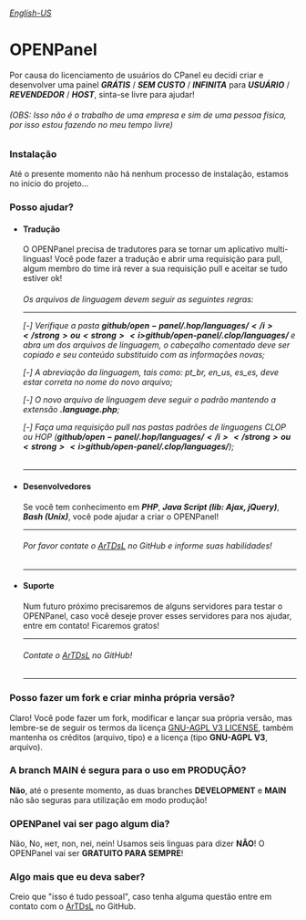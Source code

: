 <a href="https://github.com/ArTDsL/open-panel"><h6>English-US</h6></a>

<h1>OPENPanel</h1>
Por causa do licenciamento de usuários do CPanel eu decidi criar e desenvolver uma painel <strong><i>GRÁTIS</i></strong> / <strong><i>SEM CUSTO</i></strong> / <strong><i>INFINITA</i></strong>
para <strong><i>USUÁRIO</i></strong> / <strong><i>REVENDEDOR</i></strong> / <strong><i>HOST</i></strong>, sinta-se livre para ajudar!

<h6><i>(OBS: Isso não é o trabalho de uma empresa e sim de uma pessoa física, por isso estou fazendo no meu tempo livre)</i></h6>

<h3>Instalação</h3>
Até o presente momento não há nenhum processo de instalação, estamos no inicio do projeto...

<h3>Posso ajudar?</h3>

  * <h4>Tradução</h4>
    O OPENPanel precisa de tradutores para se tornar um aplicativo multi-linguas! Você pode fazer a tradução e abrir uma requisição para pull, algum membro do time irá rever a sua requisição pull e aceitar se tudo estiver ok!
    
    <h6><i>Os arquivos de linguagem devem seguir as seguintes regras:</i>
    
    ___
    
      [-] Verifique a pasta <strong><i>$github/open-panel/.hop/languages/</i></strong> ou <strong><i>$github/open-panel/.clop/languages/</i></strong> e abra um dos arquivos de linguagem, 
      o cabeçalho comentado deve ser copiado e seu conteúdo substituido com as informações novas;
    
      [-] A abreviação da linguagem, tais como: pt_br, en_us, es_es, deve estar correta no nome do novo arquivo;
      
      [-] O novo arquivo de linguagem deve seguir o padrão mantendo a extensão <strong><i>.language.php</i></strong>;
      
      [-] Faça uma requisição pull nas pastas padrões de linguagens CLOP ou HOP (<strong><i>$github/open-panel/.hop/languages/</i></strong> ou <strong><i>$github/open-panel/.clop/languages/</i></strong>);</h6>

    ___

  * <h4>Desenvolvedores</h4>
    Se você tem conhecimento em <strong><i>PHP</i></strong>, <strong><i>Java Script (lib: Ajax, jQuery)</i></strong>, <strong><i>Bash (Unix)</i></strong>, você pode ajudar a criar o OPENPanel! 
    
    ___

    <h6>Por favor contate o <a href="https://github.com/ArTDsL" target="_blank">ArTDsL</a> no GitHub e informe suas habilidades!</h6>

    ___

  * <h4>Suporte</h4>
    Num futuro próximo precisaremos de alguns servidores para testar o OPENPanel, caso você deseje prover esses servidores para nos ajudar, entre em contato! Ficaremos gratos!
    
    ___

    <h6>Contate o <a href="https://github.com/ArTDsL" target="_blank">ArTDsL</a> no GitHub!</h6>
    
    ___
    
<h3>Posso fazer um fork e criar minha própria versão?</h3>
Claro! Você pode fazer um fork, modificar e lançar sua própria versão, mas lembre-se de seguir os termos da licença <a href="https://github.com/ArTDsL/open-panel/blob/main/LICENSE" target="_blank">GNU-AGPL V3 LICENSE</a>, também mantenha os créditos (arquivo, tipo) e a licença (tipo <strong>GNU-AGPL V3</strong>, arquivo).

<h3>A branch <strong>MAIN</strong> é segura para o uso em <strong>PRODUÇÃO</strong>?</h3>
<strong>Não</strong>, até o presente momento, as duas branches <strong>DEVELOPMENT</strong> e <strong>MAIN</strong> não são seguras para utilização em modo produção!

<h3>OPENPanel vai ser pago algum dia?</h3>
Não, No, нет, non, nei, nein! Usamos seis linguas para dizer <strong>NÃO</strong>! O OPENPanel vai ser <strong>GRATUITO PARA SEMPRE</strong>!

<h3>Algo mais que eu deva saber?</h3>
Creio que "isso é tudo pessoal", caso tenha alguma questão entre em contato com o <a href="https://github.com/ArTDsL" target="_blank">ArTDsL</a> no GitHub.
